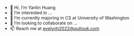 - 👋 Hi, I’m Yanlin Huang
- 👀 I’m interested in ...
- 🌱 I’m currently majoring in CS at University of Washington
- 💞️ I’m looking to collaborate on ...
- 📫 Reach me at evelynh2022@outlook.com

<!---
evelynh142/evelynh142 is a ✨ special ✨ repository because its `README.md` (this file) appears on your GitHub profile.
You can click the Preview link to take a look at your changes.
--->
